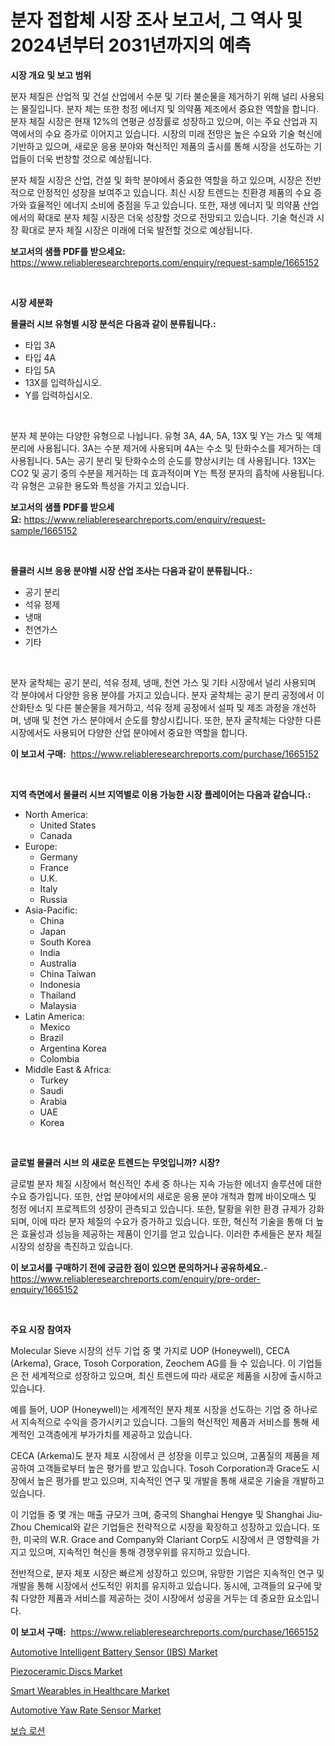 <p><h1>분자 접합체 시장 조사 보고서, 그 역사 및 2024년부터 2031년까지의 예측</h1></p><p><strong>시장 개요 및 보고 범위</strong></p>
<p><p>분자 체질은 산업적 및 건설 산업에서 수분 및 기타 불순물을 제거하기 위해 널리 사용되는 물질입니다. 분자 체는 또한 청정 에너지 및 의약품 제조에서 중요한 역할을 합니다. 분자 체질 시장은 현재 12%의 연평균 성장률로 성장하고 있으며, 이는 주요 산업과 지역에서의 수요 증가로 이어지고 있습니다. 시장의 미래 전망은 높은 수요와 기술 혁신에 기반하고 있으며, 새로운 응용 분야와 혁신적인 제품의 출시를 통해 시장을 선도하는 기업들이 더욱 번창할 것으로 예상됩니다. </p><p>분자 체질 시장은 산업, 건설 및 화학 분야에서 중요한 역할을 하고 있으며, 시장은 전반적으로 안정적인 성장을 보여주고 있습니다. 최신 시장 트렌드는 친환경 제품의 수요 증가와 효율적인 에너지 소비에 중점을 두고 있습니다. 또한, 재생 에너지 및 의약품 산업에서의 확대로 분자 체질 시장은 더욱 성장할 것으로 전망되고 있습니다. 기술 혁신과 시장 확대로 분자 체질 시장은 미래에 더욱 발전할 것으로 예상됩니다.</p></p>
<p><strong>보고서의 샘플 PDF를 받으세요:</strong> <a href="https://www.reliableresearchreports.com/enquiry/request-sample/1665152">https://www.reliableresearchreports.com/enquiry/request-sample/1665152</a></p>
<p>&nbsp;</p>
<p><strong>시장 세분화</strong></p>
<p><strong>몰큘러 시브 유형별 시장 분석은 다음과 같이 분류됩니다.:</strong></p>
<p><ul><li>타입 3A</li><li>타입 4A</li><li>타입 5A</li><li>13X를 입력하십시오.</li><li>Y를 입력하십시오.</li></ul></p>
<p>&nbsp;</p>
<p><p>분자 체 분야는 다양한 유형으로 나뉩니다. 유형 3A, 4A, 5A, 13X 및 Y는 가스 및 액체 분리에 사용됩니다. 3A는 수분 제거에 사용되며 4A는 수소 및 탄화수소를 제거하는 데 사용됩니다. 5A는 공기 분리 및 탄화수소의 순도를 향상시키는 데 사용됩니다. 13X는 CO2 및 공기 중의 수분을 제거하는 데 효과적이며 Y는 특정 분자의 흡착에 사용됩니다. 각 유형은 고유한 용도와 특성을 가지고 있습니다.</p></p>
<p><strong>보고서의 샘플 PDF를 받으세요:</strong>&nbsp;<a href="https://www.reliableresearchreports.com/enquiry/request-sample/1665152">https://www.reliableresearchreports.com/enquiry/request-sample/1665152</a></p>
<p>&nbsp;</p>
<p><strong> 몰큘러 시브 응용 분야별 시장 산업 조사는 다음과 같이 분류됩니다.:</strong></p>
<p><ul><li>공기 분리</li><li>석유 정제</li><li>냉매</li><li>천연가스</li><li>기타</li></ul></p>
<p>&nbsp;</p>
<p><p>분자 굴착체는 공기 분리, 석유 정제, 냉매, 천연 가스 및 기타 시장에서 널리 사용되며 각 분야에서 다양한 응용 분야를 가지고 있습니다. 분자 굴착체는 공기 분리 공정에서 이산화탄소 및 다른 불순물을 제거하고, 석유 정제 공정에서 설파 및 제조 과정을 개선하며, 냉매 및 천연 가스 분야에서 순도를 향상시킵니다. 또한, 분자 굴착체는 다양한 다른 시장에서도 사용되어 다양한 산업 분야에서 중요한 역할을 합니다.</p></p>
<p><strong>이 보고서 구매:</strong>&nbsp; <a href="https://www.reliableresearchreports.com/purchase/1665152">https://www.reliableresearchreports.com/purchase/1665152</a></p>
<p>&nbsp;</p>
<p><strong>지역 측면에서 몰큘러 시브 지역별로 이용 가능한 시장 플레이어는 다음과 같습니다.:</strong></p>
<p><ul>
    <li>
        North America:
        <ul>
            <li>United States</li>
            <li>Canada</li>
        </ul>
    </li>
    <li>
        Europe:
        <ul>
            <li>Germany</li>
            <li>France</li>
            <li>U.K.</li>
            <li>Italy</li>
            <li>Russia</li>
        </ul>
    </li>
    <li>
        Asia-Pacific:
        <ul>
            <li>China</li>
            <li>Japan</li>
            <li>South Korea</li>
            <li>India</li>
            <li>Australia</li>
            <li>China Taiwan</li>
            <li>Indonesia</li>
            <li>Thailand</li>
            <li>Malaysia</li>
        </ul>
    </li>
    <li>
        Latin America:
        <ul>
            <li>Mexico</li>
            <li>Brazil</li>
            <li>Argentina Korea</li>
            <li>Colombia</li>
        </ul>
    </li>
    <li>
        Middle East & Africa:
        <ul>
            <li>Turkey</li>
            <li>Saudi</li>
            <li>Arabia</li>
            <li>UAE</li>
            <li>Korea</li>
        </ul>
    </li>
    </ul></p>
<p>&nbsp;</p>
<p><strong>글로벌 몰큘러 시브 의 새로운 트렌드는 무엇입니까? 시장?</strong></p>
<p><p>글로벌 분자 체질 시장에서 혁신적인 추세 중 하나는 지속 가능한 에너지 솔루션에 대한 수요 증가입니다. 또한, 산업 분야에서의 새로운 응용 분야 개척과 함께 바이오매스 및 청정 에너지 프로젝트의 성장이 관측되고 있습니다. 또한, 탈황을 위한 환경 규제가 강화되며, 이에 따라 분자 체질의 수요가 증가하고 있습니다. 또한, 혁신적 기술을 통해 더 높은 효율성과 성능을 제공하는 제품이 인기를 얻고 있습니다. 이러한 추세들은 분자 체질 시장의 성장을 촉진하고 있습니다.</p></p>
<p><strong>이 보고서를 구매하기 전에 궁금한 점이 있으면 문의하거나 공유하세요.</strong>- <a href="https://www.reliableresearchreports.com/enquiry/pre-order-enquiry/1665152">https://www.reliableresearchreports.com/enquiry/pre-order-enquiry/1665152</a></p>
<p>&nbsp;</p>
<p><strong>주요 시장 참여자</strong></p>
<p><p>Molecular Sieve 시장의 선두 기업 중 몇 가지로 UOP (Honeywell), CECA (Arkema), Grace, Tosoh Corporation, Zeochem AG를 들 수 있습니다. 이 기업들은 전 세계적으로 성장하고 있으며, 최신 트렌드에 따라 새로운 제품을 시장에 출시하고 있습니다.</p><p>예를 들어, UOP (Honeywell)는 세계적인 분자 체포 시장을 선도하는 기업 중 하나로서 지속적으로 수익을 증가시키고 있습니다. 그들의 혁신적인 제품과 서비스를 통해 세계적인 고객층에게 부가가치를 제공하고 있습니다.</p><p>CECA (Arkema)도 분자 체포 시장에서 큰 성장을 이루고 있으며, 고품질의 제품을 제공하여 고객들로부터 높은 평가를 받고 있습니다. Tosoh Corporation과 Grace도 시장에서 높은 평가를 받고 있으며, 지속적인 연구 및 개발을 통해 새로운 기술을 개발하고 있습니다.</p><p>이 기업들 중 몇 개는 매출 규모가 크며, 중국의 Shanghai Hengye 및 Shanghai Jiu-Zhou Chemical와 같은 기업들은 전략적으로 시장을 확장하고 성장하고 있습니다. 또한, 미국의 W.R. Grace and Company와 Clariant Corp도 시장에서 큰 영향력을 가지고 있으며, 지속적인 혁신을 통해 경쟁우위를 유지하고 있습니다.</p><p>전반적으로, 분자 체포 시장은 빠르게 성장하고 있으며, 유망한 기업은 지속적인 연구 및 개발을 통해 시장에서 선도적인 위치를 유지하고 있습니다. 동시에, 고객들의 요구에 맞춰 다양한 제품과 서비스를 제공하는 것이 시장에서 성공을 거두는 데 중요한 요소입니다.</p></p>
<p><strong>이 보고서 구매:</strong>&nbsp;&nbsp;<a href="https://www.reliableresearchreports.com/purchase/1665152">https://www.reliableresearchreports.com/purchase/1665152</a></p>
<p><p><a href="https://issuu.com/reportprime-2/docs/automotive-intelligent-battery-sensor-ibs-market-s">Automotive Intelligent Battery Sensor (IBS) Market</a></p><p><a href="https://github.com/nicoletavirag/Market-Research-Report-List-2/blob/main/piezoceramic-discs-market.md">Piezoceramic Discs Market</a></p><p><a href="https://github.com/redneck06/Market-Research-Report-List-2/blob/main/smart-wearables-in-healthcare-market.md">Smart Wearables in Healthcare Market</a></p><p><a href="https://issuu.com/reportprime-2/docs/automotive-yaw-rate-sensor-market-size-2030.pptx">Automotive Yaw Rate Sensor Market</a></p><p><a href="https://github.com/LanceOlsotn8978/Market-Research-Report-List-1/blob/main/316755314576.md">보습 로션</a></p></p>
